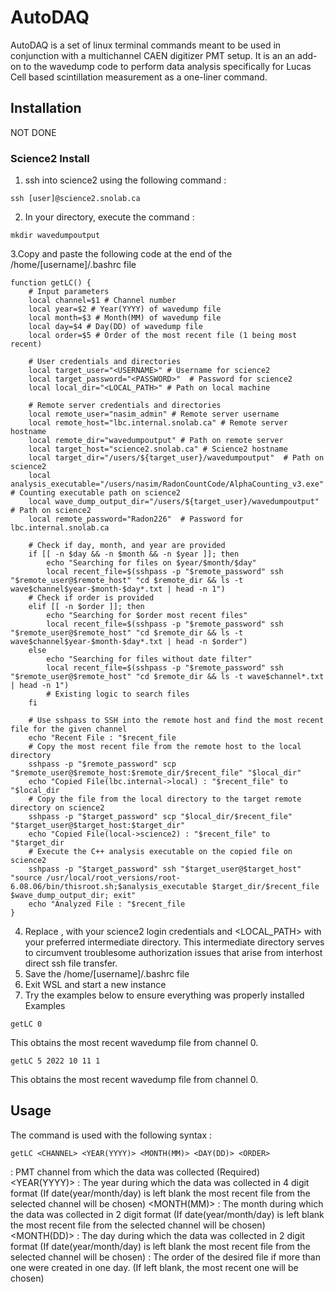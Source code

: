 # AutoDAQ
AutoDAQ is a set of linux terminal commands meant to be used in conjunction with a multichannel CAEN digitizer PMT setup. It is an an add-on to the wavedump code to perform data analysis specifically for Lucas Cell based scintillation measurement as a one-liner command. 


## Installation 
NOT DONE
### Science2 Install
1. ssh into science2 using the following command :
```
ssh [user]@science2.snolab.ca
```
2. In your directory, execute the command :
```
mkdir wavedumpoutput
```

3.Copy and paste the following code at the end of the /home/[username]/.bashrc file

```
function getLC() {
    # Input parameters
	local channel=$1 # Channel number
    local year=$2 # Year(YYYY) of wavedump file
    local month=$3 # Month(MM) of wavedump file
    local day=$4 # Day(DD) of wavedump file
    local order=$5 # Order of the most recent file (1 being most recent)

    # User credentials and directories
    local target_user="<USERNAME>" # Username for science2
    local target_password="<PASSWORD>"  # Password for science2
    local local_dir="<LOCAL_PATH>" # Path on local machine

    # Remote server credentials and directories
    local remote_user="nasim_admin" # Remote server username
    local remote_host="lbc.internal.snolab.ca" # Remote server hostname
    local remote_dir="wavedumpoutput" # Path on remote server
    local target_host="science2.snolab.ca" # Science2 hostname
    local target_dir="/users/${target_user}/wavedumpoutput"  # Path on science2
    local analysis_executable="/users/nasim/RadonCountCode/AlphaCounting_v3.exe"  # Counting executable path on science2
    local wave_dump_output_dir="/users/${target_user}/wavedumpoutput"  # Path on science2
    local remote_password="Radon226"  # Password for lbc.internal.snolab.ca
    
    # Check if day, month, and year are provided
    if [[ -n $day && -n $month && -n $year ]]; then
        echo "Searching for files on $year/$month/$day"
        local recent_file=$(sshpass -p "$remote_password" ssh "$remote_user@$remote_host" "cd $remote_dir && ls -t wave$channel$year-$month-$day*.txt | head -n 1")
    # Check if order is provided
    elif [[ -n $order ]]; then
        echo "Searching for $order most recent files"
        local recent_file=$(sshpass -p "$remote_password" ssh "$remote_user@$remote_host" "cd $remote_dir && ls -t wave$channel$year-$month-$day*.txt | head -n $order")
    else
        echo "Searching for files without date filter"
        local recent_file=$(sshpass -p "$remote_password" ssh "$remote_user@$remote_host" "cd $remote_dir && ls -t wave$channel*.txt | head -n 1")
        # Existing logic to search files
    fi

    # Use sshpass to SSH into the remote host and find the most recent file for the given channel
	echo "Recent File : "$recent_file
    # Copy the most recent file from the remote host to the local directory
    sshpass -p "$remote_password" scp "$remote_user@$remote_host:$remote_dir/$recent_file" "$local_dir"
	echo "Copied File(lbc.internal->local) : "$recent_file" to "$local_dir
    # Copy the file from the local directory to the target remote directory on science2
    sshpass -p "$target_password" scp "$local_dir/$recent_file" "$target_user@$target_host:$target_dir"
	echo "Copied File(local->science2) : "$recent_file" to "$target_dir 
    # Execute the C++ analysis executable on the copied file on science2
    sshpass -p "$target_password" ssh "$target_user@$target_host" "source /usr/local/root_versions/root-6.08.06/bin/thisroot.sh;$analysis_executable $target_dir/$recent_file $wave_dump_output_dir; exit"
	echo "Analyzed File : "$recent_file
}
```
4. Replace <USERNAME>, <PASSWORD> with your science2 login credentials and <LOCAL_PATH> with your preferred intermediate directory. This intermediate directory serves to circumvent troublesome authorization issues that arise from interhost direct ssh file transfer.
5. Save the /home/[username]/.bashrc file
6. Exit WSL and start a new instance
8. Try the examples below to ensure everything was properly installed
Examples
```
getLC 0
```
This obtains the most recent wavedump file from channel 0.

```
getLC 5 2022 10 11 1
```
This obtains the most recent wavedump file from channel 0.

## Usage

The command is used with the following syntax : 
```
getLC <CHANNEL> <YEAR(YYYY)> <MONTH(MM)> <DAY(DD)> <ORDER>
```
<CHANNEL> : PMT channel from which the data was collected (Required)
<YEAR(YYYY)> : The year during which the data was collected in 4 digit format (If date(year/month/day) is left blank the most recent file from the selected channel will be chosen)
<MONTH(MM)> : The month during which the data was collected in 2 digit format (If date(year/month/day) is left blank the most recent file from the selected channel will be chosen)
<MONTH(DD)> : The day during which the data was collected in 2 digit format (If date(year/month/day) is left blank the most recent file from the selected channel will be chosen)
<Order> : The order of the desired file if more than one were created in one day. (If left blank, the most recent one will be chosen)

